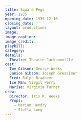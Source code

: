 ```yaml
---
title: Square Pegs
year: 1935
opening_date: 1935-12-10
closing_date: 
layout: productions
image:
image_caption:
image_credit:
playbill: 
category: 
details:
  Theatre: Theatre Jacksonville
cast:
  Tom Gibson: George Weeks
  Janice Gibson: Joseph Gressimer
  Fred: Ralph Bradbeer
  Ice Man: Virgil Perry
  Marise: Virginia Turner
crew:
  Director: Iris K. Weeks
  Props:
    - Marion Hendry
    - Stella Long
---
```



